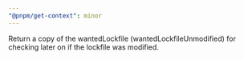 ```yaml
---
"@pnpm/get-context": minor
---
```


Return a copy of the wantedLockfile (wantedLockfileUnmodified) for checking later on if the lockfile was modified.
